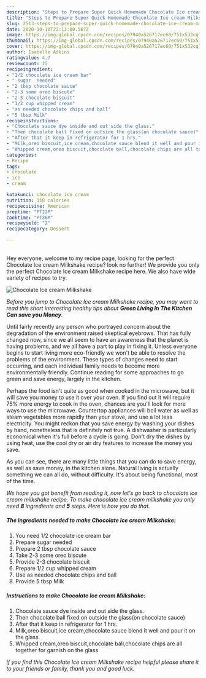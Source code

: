 ```yaml
---
description: "Steps to Prepare Super Quick Homemade Chocolate Ice cream Milkshake"
title: "Steps to Prepare Super Quick Homemade Chocolate Ice cream Milkshake"
slug: 2513-steps-to-prepare-super-quick-homemade-chocolate-ice-cream-milkshake
date: 2020-10-10T22:13:00.567Z
image: https://img-global.cpcdn.com/recipes/07940a526717ec60/751x532cq70/chocolate-ice-cream-milkshake-recipe-main-photo.jpg
thumbnail: https://img-global.cpcdn.com/recipes/07940a526717ec60/751x532cq70/chocolate-ice-cream-milkshake-recipe-main-photo.jpg
cover: https://img-global.cpcdn.com/recipes/07940a526717ec60/751x532cq70/chocolate-ice-cream-milkshake-recipe-main-photo.jpg
author: Isabelle Adkins
ratingvalue: 4.7
reviewcount: 15
recipeingredient:
- "1/2 chocolate ice cream bar"
- " sugar  needed"
- "2 tbsp chocolate sauce"
- "2-3 some oreo biscute"
- "2-3 chocolate biscuit"
- "1/2 cup whipped cream"
- "as needed chocolate chips and ball"
- "5 tbsp Milk"
recipeinstructions:
- "Chocolate sauce dye inside and out side the glass."
- "Then chocolate ball fixed on outside the glass(on chocolate sauce)"
- "After that it keep in refrigerator for 1 hrs."
- "Milk,oreo biscuit,ice cream,chocolate sauce blend it well and pour it on the glass."
- "Whipped cream,oreo biscuit,chocolate ball,chocolate chips are all together for garnish on the glass"
categories:
- Recipe
tags:
- chocolate
- ice
- cream

katakunci: chocolate ice cream 
nutrition: 118 calories
recipecuisine: American
preptime: "PT22M"
cooktime: "PT36M"
recipeyield: "2"
recipecategory: Dessert

---
```

<br>
Hey everyone, welcome to my recipe page, looking for the perfect Chocolate Ice cream Milkshake recipe? look no further! We provide you only the perfect Chocolate Ice cream Milkshake recipe here. We also have wide variety of recipes to try.
<br>


![Chocolate Ice cream Milkshake](https://img-global.cpcdn.com/recipes/07940a526717ec60/751x532cq70/chocolate-ice-cream-milkshake-recipe-main-photo.jpg)

<i>Before you jump to Chocolate Ice cream Milkshake recipe, you may want to read this short interesting healthy tips about 
<strong>Green Living In The Kitchen Can save you Money</strong>.</i>
</br>

Until fairly recently any person who portrayed concern about the degradation of the environment raised skeptical eyebrows. That has fully changed now, since we all seem to have an awareness that the planet is having problems, and we all have a part to play in fixing it. Unless everyone begins to start living more eco-friendly we won't be able to resolve the problems of the environment. These types of changes need to start occurring, and each individual family needs to become more environmentally friendly. Continue reading for some approaches to go green and save energy, largely in the kitchen.

Perhaps the food isn't quite as good when cooked in the microwave, but it will save you money to use it over your oven. If you find out it will require 75% more energy to cook in the oven, chances are you'll look for more ways to use the microwave. Countertop appliances will boil water as well as steam vegetables more rapidly than your stove, and use a lot less electricity. You might reckon that you save energy by washing your dishes by hand, nonetheless that is definitely not true. A dishwasher is particularly economical when it's full before a cycle is going. Don't dry the dishes by using heat, use the cool dry or air dry features to increase the money you save.

As you can see, there are many little things that you can do to save energy, as well as save money, in the kitchen alone. Natural living is actually something we can all do, without difficulty. It's about being functional, most of the time.


<i>We hope you got benefit from reading it, now let's go back to chocolate ice cream milkshake recipe. To make chocolate ice cream milkshake you only need <strong>8</strong> ingredients and <strong>5</strong> steps. Here is how you do that.
</i>

##### The ingredients needed to make Chocolate Ice cream Milkshake:

1. You need 1/2 chocolate ice cream bar
1. Prepare  sugar  needed
1. Prepare 2 tbsp chocolate sauce
1. Take 2-3 some oreo biscute
1. Provide 2-3 chocolate biscuit
1. Prepare 1/2 cup whipped cream
1. Use as needed chocolate chips and ball
1. Provide 5 tbsp Milk


##### Instructions to make Chocolate Ice cream Milkshake:

1. Chocolate sauce dye inside and out side the glass.
1. Then chocolate ball fixed on outside the glass(on chocolate sauce)
1. After that it keep in refrigerator for 1 hrs.
1. Milk,oreo biscuit,ice cream,chocolate sauce blend it well and pour it on the glass.
1. Whipped cream,oreo biscuit,chocolate ball,chocolate chips are all together for garnish on the glass


<i>If you find this Chocolate Ice cream Milkshake recipe helpful please share it to your friends or family, thank you and good luck.</i>
